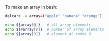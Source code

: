 To make an array in bash:
```bash
delcare -a array=("apple" "banana" "orange")

echo ${array[@]}   # all array elements
echo ${#array[@]}  # number of array elements
echo ${array[0]}   # element at index 0
```